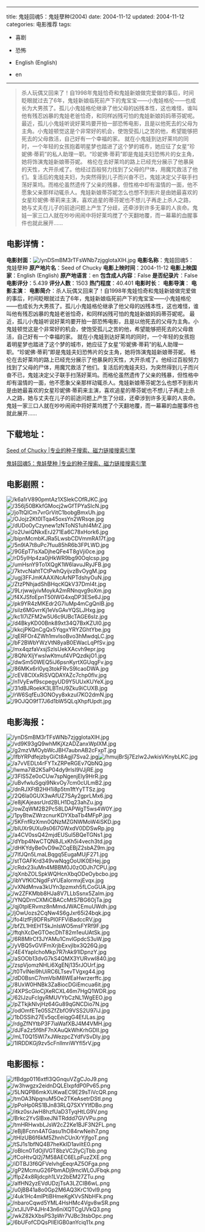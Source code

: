
---
title: 鬼娃回魂5：鬼娃孽种(2004)
date: 2004-11-12
updated: 2004-11-12
categories: 电影推荐
tags:
- 喜剧
- 恐怖

- English (English)
- en
---


> 杀人玩偶又回来了！自1998年鬼娃恰奇和鬼娃新娘做完爱做的事后，时间眨眼就过去了6年，鬼娃新娘临死前产下的鬼宝宝——小鬼娃格伦——也成长为大男孩了。孤儿小鬼娃格伦继承了他父母的凶残本性，这也难怪，谁叫他有残忍凶暴的鬼娃老爸恰奇，和同样凶残可怕的鬼娃新娘妈妈蒂芬妮呢。  最近，孤儿小鬼娃听说好莱坞要开拍一部恐怖电影，且是以他死去的父母为主角。小鬼娃顿觉这是个非常好的机会，使饱受孤儿之苦的他，希望能够把死去的父母救活，自己好有一个幸福的家。  就在小鬼娃到达好莱坞的同时，一个年轻的女孩抱着明星梦也踏进了这个梦的城市，她应征了女星“珍妮佛·蒂莉”的私人助理一职。“珍妮佛·蒂莉”即是鬼娃夫妇恐怖片的女主角，她将饰演鬼娃新娘蒂芬妮。  格伦在去好莱坞的路上已经充分展示了他暴戾的天性，大开杀戒了。他经过百般努力找到了父母的尸体，用魔咒救活了他们。复活后的鬼娃夫妇，为突然得到儿子而兴奋不已，鬼娃决定父子联手扫荡好莱坞。而格伦虽然遗传了父亲的残暴，但性格中却有温情的一面，他不愿象父亲那样动辄杀人。鬼娃新娘蒂芬妮怎么也想不到影片是由她最喜欢的女星珍妮佛·蒂莉来主演，喜欢追星的蒂芬妮也不想儿子再走上杀人之路，她与丈夫在儿子的前途问题上产生了分歧，还牵涉到许多无辜的人丧命。鬼娃一家三口人就在吵吵闹闹中将好莱坞搅了个天翻地覆，而一幕幕的血腥事件也就此展开……

## **电影详情**：

**电影封面**：<img src="https://image.tmdb.org/t/p/w200/ynDSmBM3rTFsWNb7zjgglotaXlH.jpg" alt="/ynDSmBM3rTFsWNb7zjgglotaXlH.jpg" title="/ynDSmBM3rTFsWNb7zjgglotaXlH.jpg">
**电影名称**：鬼娃回魂5：鬼娃孽种
**原产地片名**：Seed of Chucky
**电影上映时间**：2004-11-12
**电影上映国家**：English (English)
**原产地语言**：en
**包含成人内容**：False
**是否纪录片**：False
**电影评分**：5.439
**评分人数**：1503
**热门程度**：40.401
**电影时长**：
**电影导演**：
**电影主演**：
**电影简介**：杀人玩偶又回来了！自1998年鬼娃恰奇和鬼娃新娘做完爱做的事后，时间眨眼就过去了6年，鬼娃新娘临死前产下的鬼宝宝——小鬼娃格伦——也成长为大男孩了。孤儿小鬼娃格伦继承了他父母的凶残本性，这也难怪，谁叫他有残忍凶暴的鬼娃老爸恰奇，和同样凶残可怕的鬼娃新娘妈妈蒂芬妮呢。  最近，孤儿小鬼娃听说好莱坞要开拍一部恐怖电影，且是以他死去的父母为主角。小鬼娃顿觉这是个非常好的机会，使饱受孤儿之苦的他，希望能够把死去的父母救活，自己好有一个幸福的家。  就在小鬼娃到达好莱坞的同时，一个年轻的女孩抱着明星梦也踏进了这个梦的城市，她应征了女星“珍妮佛·蒂莉”的私人助理一职。“珍妮佛·蒂莉”即是鬼娃夫妇恐怖片的女主角，她将饰演鬼娃新娘蒂芬妮。  格伦在去好莱坞的路上已经充分展示了他暴戾的天性，大开杀戒了。他经过百般努力找到了父母的尸体，用魔咒救活了他们。复活后的鬼娃夫妇，为突然得到儿子而兴奋不已，鬼娃决定父子联手扫荡好莱坞。而格伦虽然遗传了父亲的残暴，但性格中却有温情的一面，他不愿象父亲那样动辄杀人。鬼娃新娘蒂芬妮怎么也想不到影片是由她最喜欢的女星珍妮佛·蒂莉来主演，喜欢追星的蒂芬妮也不想儿子再走上杀人之路，她与丈夫在儿子的前途问题上产生了分歧，还牵涉到许多无辜的人丧命。鬼娃一家三口人就在吵吵闹闹中将好莱坞搅了个天翻地覆，而一幕幕的血腥事件也就此展开……

## **下载地址**：
[Seed of Chucky |专业的种子搜索、磁力链接搜索引擎](https://movie.amd794.com:2083/?search=Seed%20of%20Chucky&ordering=&mode=match_phrase&page_size=10&page=1)

[鬼娃回魂5：鬼娃孽种 |专业的种子搜索、磁力链接搜索引擎](https://movie.amd794.com:2083/?search=%E9%AC%BC%E5%A8%83%E5%9B%9E%E9%AD%825%EF%BC%9A%E9%AC%BC%E5%A8%83%E5%AD%BD%E7%A7%8D&ordering=&mode=match_phrase&page_size=10&page=1)
 

## **电影剧照**：
<img src="https://image.tmdb.org/t/p/original/k6a1rV890pmtAz1XSlekCOfRJKC.jpg" alt="/k6a1rV890pmtAz1XSlekCOfRJKC.jpg" title="/k6a1rV890pmtAz1XSlekCOfRJKC.jpg"><img src="https://image.tmdb.org/t/p/original/356j50BKkfGMocj2wGfTPYaSIcN.jpg" alt="/356j50BKkfGMocj2wGfTPYaSIcN.jpg" title="/356j50BKkfGMocj2wGfTPYaSIcN.jpg"><img src="https://image.tmdb.org/t/p/original/joTtQICm7vrGrVitC1bobgBmxUh.jpg" alt="/joTtQICm7vrGrVitC1bobgBmxUh.jpg" title="/joTtQICm7vrGrVitC1bobgBmxUh.jpg"><img src="https://image.tmdb.org/t/p/original/OJojz2Kt0ITqa45oxsYn2WRsqe.jpg" alt="/OJojz2Kt0ITqa45oxsYn2WRsqe.jpg" title="/OJojz2Kt0ITqa45oxsYn2WRsqe.jpg"><img src="https://image.tmdb.org/t/p/original/dUDo0yCzynew1zNToNS1uhl4MrZ.jpg" alt="/dUDo0yCzynew1zNToNS1uhl4MrZ.jpg" title="/dUDo0yCzynew1zNToNS1uhl4MrZ.jpg"><img src="https://image.tmdb.org/t/p/original/o2UwiQNkxErJ271Ea6C78xHork6.jpg" alt="/o2UwiQNkxErJ271Ea6C78xHork6.jpg" title="/o2UwiQNkxErJ271Ea6C78xHork6.jpg"><img src="https://image.tmdb.org/t/p/original/bipnMcmbKJRa5LwsbCDVmmRA17f.jpg" alt="/bipnMcmbKJRa5LwsbCDVmmRA17f.jpg" title="/bipnMcmbKJRa5LwsbCDVmmRA17f.jpg"><img src="https://image.tmdb.org/t/p/original/5n9lA7t8uPc7fuu85hR6b3FPLWD.jpg" alt="/5n9lA7t8uPc7fuu85hR6b3FPLWD.jpg" title="/5n9lA7t8uPc7fuu85hR6b3FPLWD.jpg"><img src="https://image.tmdb.org/t/p/original/9GEpT7isXaDjheQFe4T8gVji0ce.jpg" alt="/9GEpT7isXaDjheQFe4T8gVji0ce.jpg" title="/9GEpT7isXaDjheQFe4T8gVji0ce.jpg"><img src="https://image.tmdb.org/t/p/original/rD5yIHp4za0jHkWR9bg90OqIcsp.jpg" alt="/rD5yIHp4za0jHkWR9bg90OqIcsp.jpg" title="/rD5yIHp4za0jHkWR9bg90OqIcsp.jpg"><img src="https://image.tmdb.org/t/p/original/umHsnY9To1XQgK1W6lavuJRyJFB.jpg" alt="/umHsnY9To1XQgK1W6lavuJRyJFB.jpg" title="/umHsnY9To1XQgK1W6lavuJRyJFB.jpg"><img src="https://image.tmdb.org/t/p/original/7ktvcNahtTCtPwhQyijvzBvOygM.jpg" alt="/7ktvcNahtTCtPwhQyijvzBvOygM.jpg" title="/7ktvcNahtTCtPwhQyijvzBvOygM.jpg"><img src="https://image.tmdb.org/t/p/original/ugj3FFJmKAAXiNcArNPTdshyOuN.jpg" alt="/ugj3FFJmKAAXiNcArNPTdshyOuN.jpg" title="/ugj3FFJmKAAXiNcArNPTdshyOuN.jpg"><img src="https://image.tmdb.org/t/p/original/ZtzPNhjadShBHqcKQkV37DmI4t.jpg" alt="/ZtzPNhjadShBHqcKQkV37DmI4t.jpg" title="/ZtzPNhjadShBHqcKQkV37DmI4t.jpg"><img src="https://image.tmdb.org/t/p/original/9LrjwwjyivMoykA2mRNnqvg9oXm.jpg" alt="/9LrjwwjyivMoykA2mRNnqvg9oXm.jpg" title="/9LrjwwjyivMoykA2mRNnqvg9oXm.jpg"><img src="https://image.tmdb.org/t/p/original/f4XJSfoEpnT50IWG4xqDP3ESe6J.jpg" alt="/f4XJSfoEpnT50IWG4xqDP3ESe6J.jpg" title="/f4XJSfoEpnT50IWG4xqDP3ESe6J.jpg"><img src="https://image.tmdb.org/t/p/original/pk9YR4zMKEdr2G7luMp4mCgQnIB.jpg" alt="/pk9YR4zMKEdr2G7luMp4mCgQnIB.jpg" title="/pk9YR4zMKEdr2G7luMp4mCgQnIB.jpg"><img src="https://image.tmdb.org/t/p/original/silz6MGvrrKj1eVsGAvYQSLJHxg.jpg" alt="/silz6MGvrrKj1eVsGAvYQSLJHxg.jpg" title="/silz6MGvrrKj1eVsGAvYQSLJHxg.jpg"><img src="https://image.tmdb.org/t/p/original/kc1I7iZFM2w5U6c9UBcTAGE6sIz.jpg" alt="/kc1I7iZFM2w5U6c9UBcTAGE6sIz.jpg" title="/kc1I7iZFM2w5U6c9UBcTAGE6sIz.jpg"><img src="https://image.tmdb.org/t/p/original/d4BkyKD00Bnk89xt34Q7BxKZUl0.jpg" alt="/d4BkyKD00Bnk89xt34Q7BxKZUl0.jpg" title="/d4BkyKD00Bnk89xt34Q7BxKZUl0.jpg"><img src="https://image.tmdb.org/t/p/original/kkcjPKQnCgQx5YqgxYRYZGhtYbe.jpg" alt="/kkcjPKQnCgQx5YqgxYRYZGhtYbe.jpg" title="/kkcjPKQnCgQx5YqgxYRYZGhtYbe.jpg"><img src="https://image.tmdb.org/t/p/original/qERFOr4ZWh1mvIsoBvo3hMwdqLC.jpg" alt="/qERFOr4ZWh1mvIsoBvo3hMwdqLC.jpg" title="/qERFOr4ZWh1mvIsoBvo3hMwdqLC.jpg"><img src="https://image.tmdb.org/t/p/original/bF2BWbYWzVtN8yaB0EWacLqPfSv.jpg" alt="/bF2BWbYWzVtN8yaB0EWacLqPfSv.jpg" title="/bF2BWbYWzVtN8yaB0EWacLqPfSv.jpg"><img src="https://image.tmdb.org/t/p/original/mx4qzfaVxsjSzlsUekXAcvh9epr.jpg" alt="/mx4qzfaVxsjSzlsUekXAcvh9epr.jpg" title="/mx4qzfaVxsjSzlsUekXAcvh9epr.jpg"><img src="https://image.tmdb.org/t/p/original/8QNrXljYwsIwKtmuf4VPQzdkjO1.jpg" alt="/8QNrXljYwsIwKtmuf4VPQzdkjO1.jpg" title="/8QNrXljYwsIwKtmuf4VPQzdkjO1.jpg"><img src="https://image.tmdb.org/t/p/original/dwSm50WEQ5iJ6psnKyrtXGUqgFv.jpg" alt="/dwSm50WEQ5iJ6psnKyrtXGUqgFv.jpg" title="/dwSm50WEQ5iJ6psnKyrtXGUqgFv.jpg"><img src="https://image.tmdb.org/t/p/original/86MKx6rl0yq3tokFRvS9lcaoDWA.jpg" alt="/86MKx6rl0yq3tokFRvS9lcaoDWA.jpg" title="/86MKx6rl0yq3tokFRvS9lcaoDWA.jpg"><img src="https://image.tmdb.org/t/p/original/cEV8CIXxRiSVQDAYAZc7chp0flv.jpg" alt="/cEV8CIXxRiSVQDAYAZc7chp0flv.jpg" title="/cEV8CIXxRiSVQDAYAZc7chp0flv.jpg"><img src="https://image.tmdb.org/t/p/original/n1VyEwf9scpegyUD9Y5UUxKUYeX.jpg" alt="/n1VyEwf9scpegyUD9Y5UUxKUYeX.jpg" title="/n1VyEwf9scpegyUD9Y5UUxKUYeX.jpg"><img src="https://image.tmdb.org/t/p/original/31dBJRoekK3LBTnU9Zku9iCUXB.jpg" alt="/31dBJRoekK3LBTnU9Zku9iCUXB.jpg" title="/31dBJRoekK3LBTnU9Zku9iCUXB.jpg"><img src="https://image.tmdb.org/t/p/original/rW6SqfEu3ONOyy8xkzul7KO2dmN.jpg" alt="/rW6SqfEu3ONOyy8xkzul7KO2dmN.jpg" title="/rW6SqfEu3ONOyy8xkzul7KO2dmN.jpg"><img src="https://image.tmdb.org/t/p/original/9OJQO9fT7J6d1bW5QLqXhpfUpdt.jpg" alt="/9OJQO9fT7J6d1bW5QLqXhpfUpdt.jpg" title="/9OJQO9fT7J6d1bW5QLqXhpfUpdt.jpg">

## **电影海报**：
<img src="https://image.tmdb.org/t/p/original/ynDSmBM3rTFsWNb7zjgglotaXlH.jpg" alt="/ynDSmBM3rTFsWNb7zjgglotaXlH.jpg" title="/ynDSmBM3rTFsWNb7zjgglotaXlH.jpg"><img src="https://image.tmdb.org/t/p/original/vd9K93gQ9whMKjXzADZanxWpIXM.jpg" alt="/vd9K93gQ9whMKjXzADZanxWpIXM.jpg" title="/vd9K93gQ9whMKjXzADZanxWpIXM.jpg"><img src="https://image.tmdb.org/t/p/original/g2mzVMOybWcJBH7aubnAB2cFxpT.jpg" alt="/g2mzVMOybWcJBH7aubnAB2cFxpT.jpg" title="/g2mzVMOybWcJBH7aubnAB2cFxpT.jpg"><img src="https://image.tmdb.org/t/p/original/lfbYRPdfejzbyGiCt8Agjl7Sva2.jpg" alt="/lfbYRPdfejzbyGiCt8Agjl7Sva2.jpg" title="/lfbYRPdfejzbyGiCt8Agjl7Sva2.jpg"><img src="https://image.tmdb.org/t/p/original/hmujBrSj7Ezlw2JwkisVKnybLKC.jpg" alt="/hmujBrSj7Ezlw2JwkisVKnybLKC.jpg" title="/hmujBrSj7Ezlw2JwkisVKnybLKC.jpg"><img src="https://image.tmdb.org/t/p/original/a7vVEDLt4rFYTxZRPeRGEv7QbNQ.jpg" alt="/a7vVEDLt4rFYTxZRPeRGEv7QbNQ.jpg" title="/a7vVEDLt4rFYTxZRPeRGEv7QbNQ.jpg"><img src="https://image.tmdb.org/t/p/original/lwma7iB2K5aP04dy9rlsI9VJjRE.jpg" alt="/lwma7iB2K5aP04dy9rlsI9VJjRE.jpg" title="/lwma7iB2K5aP04dy9rlsI9VJjRE.jpg"><img src="https://image.tmdb.org/t/p/original/3FlS5Ze0oCUw7spNgenjEly9HrR.jpg" alt="/3FlS5Ze0oCUw7spNgenjEly9HrR.jpg" title="/3FlS5Ze0oCUw7spNgenjEly9HrR.jpg"><img src="https://image.tmdb.org/t/p/original/uBvfwluSgqi9NkvOy7cm0cULmB2.jpg" alt="/uBvfwluSgqi9NkvOy7cm0cULmB2.jpg" title="/uBvfwluSgqi9NkvOy7cm0cULmB2.jpg"><img src="https://image.tmdb.org/t/p/original/dnRJXFtB2HH1i8p5tm1ftYyTTSz.jpg" alt="/dnRJXFtB2HH1i8p5tm1ftYyTTSz.jpg" title="/dnRJXFtB2HH1i8p5tm1ftYyTTSz.jpg"><img src="https://image.tmdb.org/t/p/original/2Q6la0GUX3wAfUZ7SAy2gprLMx6.jpg" alt="/2Q6la0GUX3wAfUZ7SAy2gprLMx6.jpg" title="/2Q6la0GUX3wAfUZ7SAy2gprLMx6.jpg"><img src="https://image.tmdb.org/t/p/original/e8jKAjeasrUrd2BLH1Dq23ahZu.jpg" alt="/e8jKAjeasrUrd2BLH1Dq23ahZu.jpg" title="/e8jKAjeasrUrd2BLH1Dq23ahZu.jpg"><img src="https://image.tmdb.org/t/p/original/owZqWM2B2Pc58LDAPWgT5ws4W0Y.jpg" alt="/owZqWM2B2Pc58LDAPWgT5ws4W0Y.jpg" title="/owZqWM2B2Pc58LDAPWgT5ws4W0Y.jpg"><img src="https://image.tmdb.org/t/p/original/1pyBtwZWrzcnurKDYXbaTb4MFpP.jpg" alt="/1pyBtwZWrzcnurKDYXbaTb4MFpP.jpg" title="/1pyBtwZWrzcnurKDYXbaTb4MFpP.jpg"><img src="https://image.tmdb.org/t/p/original/5KFnfRzXmn0QNzMZGNWMoW4iSKD.jpg" alt="/5KFnfRzXmn0QNzMZGNWMoW4iSKD.jpg" title="/5KFnfRzXmn0QNzMZGNWMoW4iSKD.jpg"><img src="https://image.tmdb.org/t/p/original/bIUXr9UXu9s06l7GWxdV0DDSwRp.jpg" alt="/bIUXr9UXu9s06l7GWxdV0DDSwRp.jpg" title="/bIUXr9UXu9s06l7GWxdV0DDSwRp.jpg"><img src="https://image.tmdb.org/t/p/original/a4CV0ssQ42mjdEUSuI5BQeTGNs1.jpg" alt="/a4CV0ssQ42mjdEUSuI5BQeTGNs1.jpg" title="/a4CV0ssQ42mjdEUSuI5BQeTGNs1.jpg"><img src="https://image.tmdb.org/t/p/original/dYbp4NwCTQN8JLxKh5i4vech3td.jpg" alt="/dYbp4NwCTQN8JLxKh5i4vech3td.jpg" title="/dYbp4NwCTQN8JLxKh5i4vech3td.jpg"><img src="https://image.tmdb.org/t/p/original/dHKYdyBe0vD9wZCqEBjZ2sbAZ9m.jpg" alt="/dHKYdyBe0vD9wZCqEBjZ2sbAZ9m.jpg" title="/dHKYdyBe0vD9wZCqEBjZ2sbAZ9m.jpg"><img src="https://image.tmdb.org/t/p/original/7IfJQn5LmaLBqgq5EugaMUjF271.jpg" alt="/7IfJQn5LmaLBqgq5EugaMUjF271.jpg" title="/7IfJQn5LmaLBqgq5EugaMUjF271.jpg"><img src="https://image.tmdb.org/t/p/original/stTGAFKrd349vwNqgOoUlK0EHej.jpg" alt="/stTGAFKrd349vwNqgOoUlK0EHej.jpg" title="/stTGAFKrd349vwNqgOoUlK0EHej.jpg"><img src="https://image.tmdb.org/t/p/original/cRdx23iuMn4MBBM0J0zODJh7CPU.jpg" alt="/cRdx23iuMn4MBBM0J0zODJh7CPU.jpg" title="/cRdx23iuMn4MBBM0J0zODJh7CPU.jpg"><img src="https://image.tmdb.org/t/p/original/qXnbZOLSpkWQHcnXbqODeOybcbo.jpg" alt="/qXnbZOLSpkWQHcnXbqODeOybcbo.jpg" title="/qXnbZOLSpkWQHcnXbqODeOybcbo.jpg"><img src="https://image.tmdb.org/t/p/original/ibYVfKlCNgdFsYUEalormxjEvqx.jpg" alt="/ibYVfKlCNgdFsYUEalormxjEvqx.jpg" title="/ibYVfKlCNgdFsYUEalormxjEvqx.jpg"><img src="https://image.tmdb.org/t/p/original/vXNdMnva3kUYn3pzmxh5fLCoGUA.jpg" alt="/vXNdMnva3kUYn3pzmxh5fLCoGUA.jpg" title="/vXNdMnva3kUYn3pzmxh5fLCoGUA.jpg"><img src="https://image.tmdb.org/t/p/original/w2ZFKMbb8HJa8V7LLbSsnx5ZaIm.jpg" alt="/w2ZFKMbb8HJa8V7LLbSsnx5ZaIm.jpg" title="/w2ZFKMbb8HJa8V7LLbSsnx5ZaIm.jpg"><img src="https://image.tmdb.org/t/p/original/YNQDrnCXMiCBACcMtS7BG6OjTa.jpg" alt="/YNQDrnCXMiCBACcMtS7BG6OjTa.jpg" title="/YNQDrnCXMiCBACcMtS7BG6OjTa.jpg"><img src="https://image.tmdb.org/t/p/original/qj0tplERvmz8nMmdJWACEmuUWdh.jpg" alt="/qj0tplERvmz8nMmdJWACEmuUWdh.jpg" title="/qj0tplERvmz8nMmdJWACEmuUWdh.jpg"><img src="https://image.tmdb.org/t/p/original/jOwUozs2CqNw4S6gJxr65i24bqk.jpg" alt="/jOwUozs2CqNw4S6gJxr65i24bqk.jpg" title="/jOwUozs2CqNw4S6gJxr65i24bqk.jpg"><img src="https://image.tmdb.org/t/p/original/fo4lzfFj9DFRsPI0FFViBadccRV.jpg" alt="/fo4lzfFj9DFRsPI0FFViBadccRV.jpg" title="/fo4lzfFj9DFRsPI0FFViBadccRV.jpg"><img src="https://image.tmdb.org/t/p/original/bfZL1HtEHT5kJnIsWO5msFYRf9F.jpg" alt="/bfZL1HtEHT5kJnIsWO5msFYRf9F.jpg" title="/bfZL1HtEHT5kJnIsWO5msFYRf9F.jpg"><img src="https://image.tmdb.org/t/p/original/ftqhXcDeGTOecDhT82m1euUAtSk.jpg" alt="/ftqhXcDeGTOecDhT82m1euUAtSk.jpg" title="/ftqhXcDeGTOecDhT82m1euUAtSk.jpg"><img src="https://image.tmdb.org/t/p/original/6R8MlrCf3JYAMu1CnvlGpdcS3uW.jpg" alt="/6R8MlrCf3JYAMu1CnvlGpdcS3uW.jpg" title="/6R8MlrCf3JYAMu1CnvlGpdcS3uW.jpg"><img src="https://image.tmdb.org/t/p/original/yVBQ5vGVlFmXrjbExvjIbx3Q26Q.jpg" alt="/yVBQ5vGVlFmXrjbExvjIbx3Q26Q.jpg" title="/yVBQ5vGVlFmXrjbExvjIbx3Q26Q.jpg"><img src="https://image.tmdb.org/t/p/original/4E4YapIchoMkp7R7rAk91lDpnzY.jpg" alt="/4E4YapIchoMkp7R7rAk91lDpnzY.jpg" title="/4E4YapIchoMkp7R7rAk91lDpnzY.jpg"><img src="https://image.tmdb.org/t/p/original/aSOOb13dvG7kS4QMX3YURvwI840.jpg" alt="/aSOOb13dvG7kS4QMX3YURvwI840.jpg" title="/aSOOb13dvG7kS4QMX3YURvwI840.jpg"><img src="https://image.tmdb.org/t/p/original/zspVjomzNHLi6XgENj135rJOUrf.jpg" alt="/zspVjomzNHLi6XgENj135rJOUrf.jpg" title="/zspVjomzNHLi6XgENj135rJOUrf.jpg"><img src="https://image.tmdb.org/t/p/original/t0TvINei9hUiRC6LTsevTVgxg44.jpg" alt="/t0TvINei9hUiRC6LTsevTVgxg44.jpg" title="/t0TvINei9hUiRC6LTsevTVgxg44.jpg"><img src="https://image.tmdb.org/t/p/original/dD0BsnC7nmVbiM8WEaHwrzerffc.jpg" alt="/dD0BsnC7nmVbiM8WEaHwrzerffc.jpg" title="/dD0BsnC7nmVbiM8WEaHwrzerffc.jpg"><img src="https://image.tmdb.org/t/p/original/8UxW0HNBk3Za8iocDGiEmcua6it.jpg" alt="/8UxW0HNBk3Za8iocDGiEmcua6it.jpg" title="/8UxW0HNBk3Za8iocDGiEmcua6it.jpg"><img src="https://image.tmdb.org/t/p/original/4XPScGIoCjXeRCXL46m7HgQ1WDR.jpg" alt="/4XPScGIoCjXeRCXL46m7HgQ1WDR.jpg" title="/4XPScGIoCjXeRCXL46m7HgQ1WDR.jpg"><img src="https://image.tmdb.org/t/p/original/62IJzuFcIgyRMUVYbCzNL1WgEEO.jpg" alt="/62IJzuFcIgyRMUVYbCzNL1WgEEO.jpg" title="/62IJzuFcIgyRMUVYbCzNL1WgEEO.jpg"><img src="https://image.tmdb.org/t/p/original/pZTkjkNlvjHz64Gu89qGNCDio7N.jpg" alt="/pZTkjkNlvjHz64Gu89qGNCDio7N.jpg" title="/pZTkjkNlvjHz64Gu89qGNCDio7N.jpg"><img src="https://image.tmdb.org/t/p/original/odOmfETe05SZfZbfO9VSS2U97iJ.jpg" alt="/odOmfETe05SZfZbfO9VSS2U97iJ.jpg" title="/odOmfETe05SZfZbfO9VSS2U97iJ.jpg"><img src="https://image.tmdb.org/t/p/original/1bDSSih27Ev5qcEeiqgG4EfJLas.jpg" alt="/1bDSSih27Ev5qcEeiqgG4EfJLas.jpg" title="/1bDSSih27Ev5qcEeiqgG4EfJLas.jpg"><img src="https://image.tmdb.org/t/p/original/rdgZfNYtbP3F7iaWafXBJ4M4VMH.jpg" alt="/rdgZfNYtbP3F7iaWafXBJ4M4VMH.jpg" title="/rdgZfNYtbP3F7iaWafXBJ4M4VMH.jpg"><img src="https://image.tmdb.org/t/p/original/dJFa2z5f6hF7nXAuQkWhKrhGDII.jpg" alt="/dJFa2z5f6hF7nXAuQkWhKrhGDII.jpg" title="/dJFa2z5f6hF7nXAuQkWhKrhGDII.jpg"><img src="https://image.tmdb.org/t/p/original/mLT0Q15Wl7xJWezpcZYdfVSvDly.jpg" alt="/mLT0Q15Wl7xJWezpcZYdfVSvDly.jpg" title="/mLT0Q15Wl7xJWezpcZYdfVSvDly.jpg"><img src="https://image.tmdb.org/t/p/original/1IRDDKGj9zv5cFnIlmriWYfI5rV.jpg" alt="/1IRDDKGj9zv5cFnIlmriWYfI5rV.jpg" title="/1IRDDKGj9zv5cFnIlmriWYfI5rV.jpg">

## **电影图标**：
<img src="https://image.tmdb.org/t/p/original/fBdgp0116xtfI3QGnquVZgCJoJ9.png" alt="/fBdgp0116xtfI3QGnquVZgCJoJ9.png" title="/fBdgp0116xtfI3QGnquVZgCJoJ9.png"><img src="https://image.tmdb.org/t/p/original/w3hwgzx2eidnDQLElxpfdP0Pv65.png" alt="/w3hwgzx2eidnDQLElxpfdP0Pv65.png" title="/w3hwgzx2eidnDQLElxpfdP0Pv65.png"><img src="https://image.tmdb.org/t/p/original/5LNQPB6mkXUKwaEC9E29sTiVcQR.png" alt="/5LNQPB6mkXUKwaEC9E29sTiVcQR.png" title="/5LNQPB6mkXUKwaEC9E29sTiVcQR.png"><img src="https://image.tmdb.org/t/p/original/tmOA3NpqnuM5Oe2TKeAsetrDStI.png" alt="/tmOA3NpqnuM5Oe2TKeAsetrDStI.png" title="/tmOA3NpqnuM5Oe2TKeAsetrDStI.png"><img src="https://image.tmdb.org/t/p/original/pPoHp0RS1BJn83RLQ7SXYYIfDBo.png" alt="/pPoHp0RS1BJn83RLQ7SXYYIfDBo.png" title="/pPoHp0RS1BJn83RLQ7SXYYIfDBo.png"><img src="https://image.tmdb.org/t/p/original/itkz0srJwH8hzfUaD3TyqHtLG9V.png" alt="/itkz0srJwH8hzfUaD3TyqHtLG9V.png" title="/itkz0srJwH8hzfUaD3TyqHtLG9V.png"><img src="https://image.tmdb.org/t/p/original/Brkc2YvSlBxeJNiTRddd7GVVPu.png" alt="/Brkc2YvSlBxeJNiTRddd7GVVPu.png" title="/Brkc2YvSlBxeJNiTRddd7GVVPu.png"><img src="https://image.tmdb.org/t/p/original/tmHRHwxbLJsW2cZ2Ke1BJF3N2FL.png" alt="/tmHRHwxbLJsW2cZ2Ke1BJF3N2FL.png" title="/tmHRHwxbLJsW2cZ2Ke1BJF3N2FL.png"><img src="https://image.tmdb.org/t/p/original/eBjBFcnn4ATGasu1hO84rwNeih7.png" alt="/eBjBFcnn4ATGasu1hO84rwNeih7.png" title="/eBjBFcnn4ATGasu1hO84rwNeih7.png"><img src="https://image.tmdb.org/t/p/original/tHIzUB6f6kM5ZhnhCUnXrYjfgoT.png" alt="/tHIzUB6f6kM5ZhnhCUnXrYjfgoT.png" title="/tHIzUB6f6kM5ZhnhCUnXrYjfgoT.png"><img src="https://image.tmdb.org/t/p/original/tSJ1s1bfNQ4B7heKkID1aviltE0.png" alt="/tSJ1s1bfNQ4B7heKkID1aviltE0.png" title="/tSJ1s1bfNQ4B7heKkID1aviltE0.png"><img src="https://image.tmdb.org/t/p/original/oBlcn0TdOjIVGT8bzVC2IyCjTbb.png" alt="/oBlcn0TdOjIVGT8bzVC2IyCjTbb.png" title="/oBlcn0TdOjIVGT8bzVC2IyCjTbb.png"><img src="https://image.tmdb.org/t/p/original/fCoHtvQI2j7M58AEC6ELpFuzZXE.png" alt="/fCoHtvQI2j7M58AEC6ELpFuzZXE.png" title="/fCoHtvQI2j7M58AEC6ELpFuzZXE.png"><img src="https://image.tmdb.org/t/p/original/iDTBJ3f6QFVeIvhgEeqrAZ5OFga.png" alt="/iDTBJ3f6QFVeIvhgEeqrAZ5OFga.png" title="/iDTBJ3f6QFVeIvhgEeqrAZ5OFga.png"><img src="https://image.tmdb.org/t/p/original/gP2McmuG26PbmADj9mcWLOJFbqk.png" alt="/gP2McmuG26PbmADj9mcWLOJFbqk.png" title="/gP2McmuG26PbmADj9mcWLOJFbqk.png"><img src="https://image.tmdb.org/t/p/original/fIpZ4x8Rjdcph1LVz2bEM27ZTu.png" alt="/fIpZ4x8Rjdcph1LVz2bEM27ZTu.png" title="/fIpZ4x8Rjdcph1LVz2bEM27ZTu.png"><img src="https://image.tmdb.org/t/p/original/alfHN2yzEVdUDzjTsA3LZCIB6wL.png" alt="/alfHN2yzEVdUDzjTsA3LZCIB6wL.png" title="/alfHN2yzEVdUDzjTsA3LZCIB6wL.png"><img src="https://image.tmdb.org/t/p/original/u0jBB41a8o0Gp2M6AQ3KrC10vl9.png" alt="/u0jBB41a8o0Gp2M6AQ3KrC10vl9.png" title="/u0jBB41a8o0Gp2M6AQ3KrC10vl9.png"><img src="https://image.tmdb.org/t/p/original/4uk1Hc4mlPtiBHmeKgKVvSNbHFk.png" alt="/4uk1Hc4mlPtiBHmeKgKVvSNbHFk.png" title="/4uk1Hc4mlPtiBHmeKgKVvSNbHFk.png"><img src="https://image.tmdb.org/t/p/original/nbaroCqwd5YML4HsHMc4Vgv8wSR.png" alt="/nbaroCqwd5YML4HsHMc4Vgv8wSR.png" title="/nbaroCqwd5YML4HsHMc4Vgv8wSR.png"><img src="https://image.tmdb.org/t/p/original/xtJIJVP4JHr43n6niXQTCgUVkQ3.png" alt="/xtJIJVP4JHr43n6niXQTCgUVkQ3.png" title="/xtJIJVP4JHr43n6niXQTCgUVkQ3.png"><img src="https://image.tmdb.org/t/p/original/wkZ82kXbsPS3pWr7VJBc3tsbOpc.png" alt="/wkZ82kXbsPS3pWr7VJBc3tsbOpc.png" title="/wkZ82kXbsPS3pWr7VJBc3tsbOpc.png"><img src="https://image.tmdb.org/t/p/original/6bUFofCDQsPIlEIGB0anYciq11x.png" alt="/6bUFofCDQsPIlEIGB0anYciq11x.png" title="/6bUFofCDQsPIlEIGB0anYciq11x.png">
